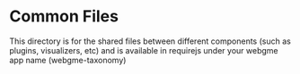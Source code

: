 # Common Files

This directory is for the shared files between different components (such as
plugins, visualizers, etc) and is available in requirejs under your webgme app
name (webgme-taxonomy)
